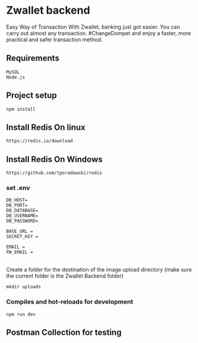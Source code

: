 # Zwallet backend
Easy Way of Transaction
With Zwallet, banking just got easier. You can carry out almost any transaction. #ChangeDompet and enjoy a faster, more practical and safer transaction method.

## Requirements
```
MySQL
Node.js
```

## Project setup
```
npm install
```


## Install Redis On linux
```
https://redis.io/download
```


## Install Redis On Windows
```
https://github.com/tporadowski/redis
```


### set .env
```
DB_HOST=
DB_PORT=
DB_DATABASE=
DB_USERNAME=
DB_PASSWORD=

BASE_URL = 
SECRET_KEY = 

EMAIL = 
PW_EMAIL = 
```
<br>
Create a folder for the destination of the image upload directory (make sure the current folder is the Zwallet Backend folder)

```
mkdir uploads
```

### Compiles and hot-reloads for development
```
npm run dev
```


## Postman Collection for testing
<br>